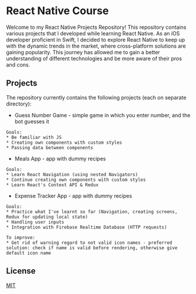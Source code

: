 # React Native Course

Welcome to my React Native Projects Repository! This repository contains various projects that I developed while learning React Native. As an iOS developer proficient in Swift, I decided to explore React Native to keep up with the dynamic trends in the market, where cross-platform solutions are gaining popularity. This journey has allowed me to gain a better understanding of different technologies and be more aware of their pros and cons.

## Projects

The repository currently contains the following projects (each on separate directory):

- Guess Number Game - simple game in which you enter number, and the bot guesses it

```
Goals:
* Be familiar with JS
* Creating own components with custom styles
* Passing data between components
```

- Meals App - app with dummy recipes

```
Goals:
* Learn React Navigation (using nested Navigators)
* Continue creating own components with custom styles
* Learn React's Context API & Redux
```

- Expense Tracker App - app with dummy recipes

```
Goals:
* Practice what I've learnt so far (Navigation, creating screens, Redux for updating local state)
* Handling user inputs
* Integration with Firebase Realtime Database (HTTP requests)
```

```
To improve:
* Get rid of warning regard to not valid icon names - preferred solution: check if name is valid before rendering, otherwise give default icon name
```

## License

[MIT](https://choosealicense.com/licenses/mit/)
